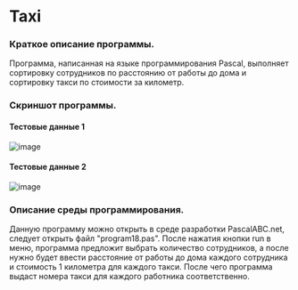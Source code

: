 # Taxi
### Краткое описание программы.
Программа, написанная на языке программирования Pascal, выполняет сортировку сотрудников по расстоянию от работы до дома и сортировку такси по стоимости за километр.
### Скриншот программы.
#### Тестовые данные 1
![image](https://user-images.githubusercontent.com/90241550/136661878-ed7c697f-a5fd-409c-b087-3b2cdc5cf2e9.png)
#### Тестовые данные 2
![image](https://user-images.githubusercontent.com/90241550/136661863-f64878e3-d4f0-4b26-a672-301792d94c6e.png)
### Описание среды программирования.
Данную программу можно открыть в среде разработки PascalABC.net, следует открыть файл "program18.pas". После нажатия кнопки run в меню, программа предложит выбрать количество сотрудников, а после нужно будет ввести расстояние от работы до дома каждого сотрудника и стоимость 1 километра для каждого такси. После чего программа выдаст номера такси для каждого работника соответственно.
